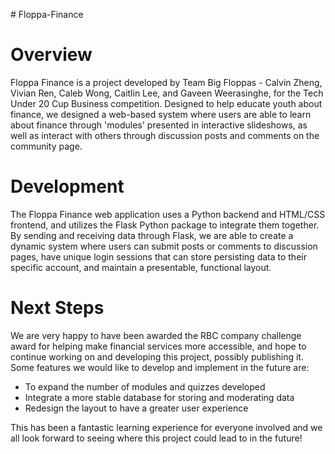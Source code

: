 ﻿﻿# Floppa-Finance

# Overview
Floppa Finance is a project developed by Team Big Floppas - Calvin Zheng, Vivian Ren, Caleb Wong, Caitlin Lee, and Gaveen Weerasinghe, for the Tech Under 20 Cup Business competition. Designed to help educate youth about finance, we designed a web-based system where users are able to learn about finance through 'modules' presented in interactive slideshows, as well as interact with others through discussion posts and comments on the community page.

# Development
The Floppa Finance web application uses a Python backend and HTML/CSS frontend, and utilizes the Flask Python package to integrate them together. By sending and receiving data through Flask, we are able to create a dynamic system where users can submit posts or comments to discussion pages, have unique login sessions that can store persisting data to their specific account, and maintain a presentable, functional layout. 

# Next Steps
We are very happy to have been awarded the RBC company challenge award for helping make financial services more accessible, and hope to continue working on and developing this project, possibly publishing it. Some features we would like to develop and implement in the future are: 
* To expand the number of modules and quizzes developed 
* Integrate a more stable database for storing and moderating data
* Redesign the layout to have a greater user experience

This has been a fantastic learning experience for everyone involved and we all look forward to seeing where this project could lead to in the future!
